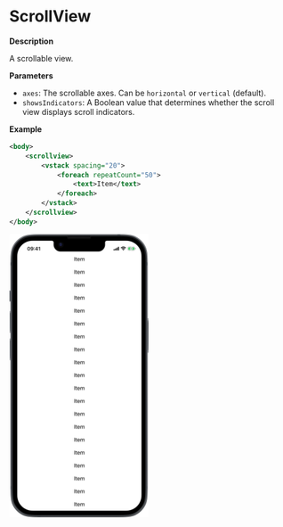 # ScrollView

**Description**

A scrollable view.

**Parameters**

- `axes`: The scrollable axes. Can be `horizontal` or `vertical` (default).
- `showsIndicators`: A Boolean value that determines whether the scroll view displays scroll indicators.

**Example**

```xml
<body>
    <scrollview>
        <vstack spacing="20">
            <foreach repeatCount="50">
                <text>Item</text>
            </foreach>
        </vstack>
    </scrollview>
</body>
```
<img src="/Screenshots/Views/Controls/scrollview_1.png" width="250" alt="Screenshot">
